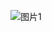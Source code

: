 ![图片1](https://user-images.githubusercontent.com/55586349/118581357-1349aa80-b7c4-11eb-90f6-dabdd42c3aa4.png)
